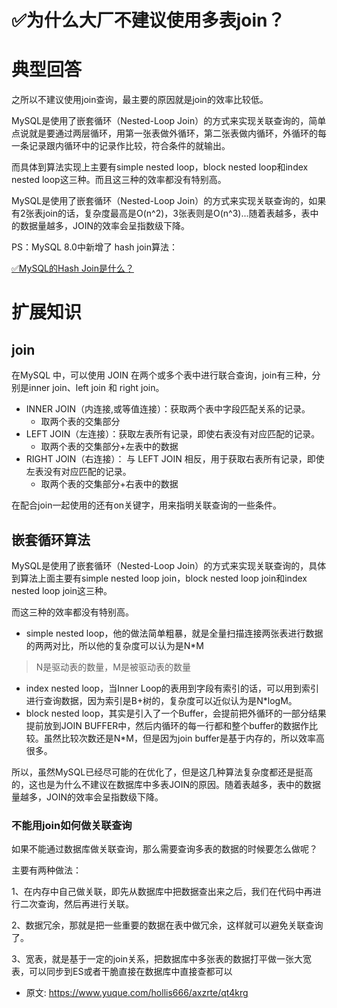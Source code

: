 # ✅为什么大厂不建议使用多表join？
<!--page header-->

<a name="FlLaX"></a>
# 典型回答

之所以不建议使用join查询，最主要的原因就是join的效率比较低。

MySQL是使用了嵌套循环（Nested-Loop Join）的方式来实现关联查询的，简单点说就是要通过两层循环，用第一张表做外循环，第二张表做内循环，外循环的每一条记录跟内循环中的记录作比较，符合条件的就输出。

而具体到算法实现上主要有simple nested loop，block nested loop和index nested loop这三种。而且这三种的效率都没有特别高。

MySQL是使用了嵌套循环（Nested-Loop Join）的方式来实现关联查询的，如果有2张表join的话，复杂度最高是O(n^2)，3张表则是O(n^3)...随着表越多，表中的数据量越多，JOIN的效率会呈指数级下降。

PS：MySQL 8.0中新增了 hash join算法：

[✅MySQL的Hash Join是什么？](https://www.yuque.com/hollis666/axzrte/ci3ae75ktzkmz1dw?view=doc_embed)

<a name="JZcGw"></a>
# 扩展知识

<a name="ATesT"></a>
## join

在MySQL 中，可以使用 JOIN 在两个或多个表中进行联合查询，join有三种，分别是inner join、left join 和 right join。

- INNER JOIN（内连接,或等值连接）：获取两个表中字段匹配关系的记录。
   - 取两个表的交集部分
- LEFT JOIN（左连接）：获取左表所有记录，即使右表没有对应匹配的记录。
   - 取两个表的交集部分+左表中的数据
- RIGHT JOIN（右连接）： 与 LEFT JOIN 相反，用于获取右表所有记录，即使左表没有对应匹配的记录。
   - 取两个表的交集部分+右表中的数据

在配合join一起使用的还有on关键字，用来指明关联查询的一些条件。
<a name="E2t3l"></a>
## 嵌套循环算法

MySQL是使用了嵌套循环（Nested-Loop Join）的方式来实现关联查询的，具体到算法上面主要有simple nested loop join，block nested loop join和index nested loop join这三种。

而这三种的效率都没有特别高。

- simple nested loop，他的做法简单粗暴，就是全量扫描连接两张表进行数据的两两对比，所以他的复杂度可以认为是N*M
> N是驱动表的数量，M是被驱动表的数量

- index nested loop，当Inner Loop的表用到字段有索引的话，可以用到索引进行查询数据，因为索引是B+树的，复杂度可以近似认为是N*logM。
- block nested loop，其实是引入了一个Buffer，会提前把外循环的一部分结果提前放到JOIN BUFFER中，然后内循环的每一行都和整个buffer的数据作比较。虽然比较次数还是N*M，但是因为join buffer是基于内存的，所以效率高很多。

所以，虽然MySQL已经尽可能的在优化了，但是这几种算法复杂度都还是挺高的，这也是为什么不建议在数据库中多表JOIN的原因。随着表越多，表中的数据量越多，JOIN的效率会呈指数级下降。
<a name="R2JoQ"></a>
### 不能用join如何做关联查询

如果不能通过数据库做关联查询，那么需要查询多表的数据的时候要怎么做呢？

主要有两种做法：

1、在内存中自己做关联，即先从数据库中把数据查出来之后，我们在代码中再进行二次查询，然后再进行关联。

2、数据冗余，那就是把一些重要的数据在表中做冗余，这样就可以避免关联查询了。

3、宽表，就是基于一定的join关系，把数据库中多张表的数据打平做一张大宽表，可以同步到ES或者干脆直接在数据库中直接查都可以


<!--page footer-->
- 原文: <https://www.yuque.com/hollis666/axzrte/qt4krg>